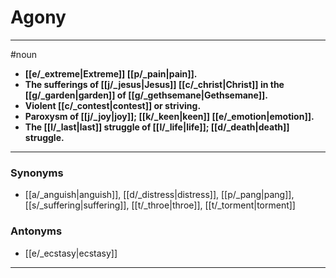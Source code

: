 # Agony
---
#noun
- **[[e/_extreme|Extreme]] [[p/_pain|pain]].**
- **The sufferings of [[j/_jesus|Jesus]] [[c/_christ|Christ]] in the [[g/_garden|garden]] of [[g/_gethsemane|Gethsemane]].**
- **Violent [[c/_contest|contest]] or striving.**
- **Paroxysm of [[j/_joy|joy]]; [[k/_keen|keen]] [[e/_emotion|emotion]].**
- **The [[l/_last|last]] struggle of [[l/_life|life]]; [[d/_death|death]] struggle.**
---
### Synonyms
- [[a/_anguish|anguish]], [[d/_distress|distress]], [[p/_pang|pang]], [[s/_suffering|suffering]], [[t/_throe|throe]], [[t/_torment|torment]]
### Antonyms
- [[e/_ecstasy|ecstasy]]
---
